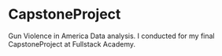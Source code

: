 # CapstoneProject
Gun Violence in America Data analysis. I conducted for my final CapstoneProject at Fullstack Academy. 
